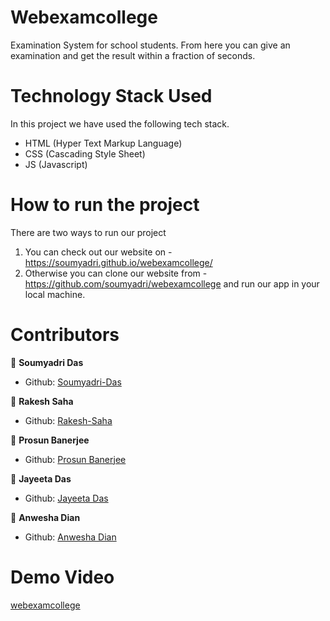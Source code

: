 # Webexamcollege

Examination System for school students. From here you can give an examination and get the result within a fraction of seconds. 

# Technology Stack Used

In this project we have used the following tech stack.
- HTML (Hyper Text Markup Language)
- CSS (Cascading Style Sheet)
- JS (Javascript)

# How to run the project

There are two ways to run our project

1. You can check out our website on - https://soumyadri.github.io/webexamcollege/
2. Otherwise you can clone our website from - https://github.com/soumyadri/webexamcollege and run our app in your local machine.

# Contributors

👤 **Soumyadri Das**

- Github: [Soumyadri-Das](https://github.com/soumyadri)

👤 **Rakesh Saha**

- Github: [Rakesh-Saha](https://github.com/RakeshSaha-99)

👤 **Prosun Banerjee**

- Github: [Prosun Banerjee](https://github.com/prosunbanerjee)

👤 **Jayeeta Das**

- Github: [Jayeeta Das](https://github.com/Jayeeta1325)

👤 **Anwesha Dian**

- Github: [Anwesha Dian](https://github.com/Anwesha160)

# Demo Video

[webexamcollege](https://drive.google.com/file/d/1SwlVHmaWgg3ZzZzjsXTU0ACkB6XpHEjO/view)
